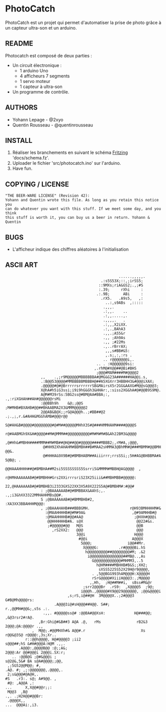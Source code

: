 PhotoCatch
==========

PhotoCatch est un projet qui permet d'automatiser la prise de photo grâce à un capteur ultra-son et un arduino. 

README
------
Photocatch est composé de deux parties :
* Un circuit électronique :
    * 1 arduino Uno
    * 4 afficheurs 7 segments
    * 1 servo moteur
    * 1 capteur à ultra-son
* Un programme de contrôle.
 
AUTHORS
-------

* Yohann Lepage - @2xyo
* Quentin Rousseau - @quentinrousseau
 
INSTALL
-------

1. Réaliser les branchements en suivant le schéma [Fritzing](http://fritzing.org/ "Fritzing") 'docs/schema.fz'.
2. Uploader le fichier 'src/photocatch.ino' sur l'arduino.
3. Have fun.


COPYING / LICENSE
-----------------

	"THE BEER-WARE LICENSE" (Revision 42):
	Yohann and Quentin wrote this file. As long as you retain this notice you
	can do whatever you want with this stuff. If we meet some day, and you think
	this stuff is worth it, you can buy us a beer in return. Yohann & Quentin

BUGS
----

* L'afficheur indique des chiffres aléatoires à l'initialisation

ASCII ART
---------
                                                       ......,,,,,.                                         
                                               .:s5S53X;::,;irSS5;                                          
                                              ::9MXs;riA&GS2;.,;#S                                          
                                              :.39;     rXhi     :                                          
                                             .:.9B;      ABi     :                                          
                                               .rX5.   .A9s5,   ,:                                          
                                                 ..:,s9ABs  ,:::::                                          
                                                .,,,.                                                       
                                                .:,,.    ..                                                 
                                                .:,,.....,.                                                 
                                                .,,,,.   .                                                  
                                                .:,,,X2iXX.                                                 
                                                .:,.,BAhA3                                                  
                                                .,,.;A55&r                                                  
                                                .,, ;Ah9As                                                  
                                                .,, ;#22Ms                                                  
                                                .,..rBrrAX;                                                 
                                                 ,,,s#BB#&5:                                                
                                                 ,.s;,:,:rs .                                               
                                                .. r@@@@@@@i,.                                              
                                             .. . :H@@@@@@9si:                                              
                                            ,.rhM@#X@@##@Bi#BHS                                             
                                             ;@@@#MAM####M#@@@@2                                            
                    ,,    .,;r9M@@@@@MBBBBBBA#@MG&G23A######HA@@i.s,                                        
                    .:B@@53@@@@#MMBBBBBMBBBH@##A5XGXrr3HBBHH3&#@@@iXAX;                                     
                    .@@@@@#@#@BrrrrrsrrrrrrSB&MAirsX5r2GG&AAXG#M@@sG@@@3;                                   
                    X@hA#h5iG3ssi;i9i9hG&Gh3&HHAr:,:siss2XG&hA#@#@@B9S9M@.                                  
                    A@M#M39rSs:5BG2ss@#BM@AA#BBA;:, .,:riXGHAH##AH#@@@@@@rsMi                               
                    :@@BBh9h    &@;;@@S  ;M#MHB#BXAHB#@@##BHAABMA2X3&MMM@@@@@2                              
                    2@@AB&B@X;;rG@A@@@h..;#BB##@2 .;.,;,r.&#AHH&MGGhAMB#@@@r@@                              
                    S@#AH&B#@@@@#@@@@@@@@#@#M##@@@@@MHhX3S#@###HMMHAHM####@@@@S                             
                    r@#AABMGh9X&H#@@@@##M#@MMM##@@@@@@@@@@#M#M#M#B&Ah22BM3&@@@@                             
                    ,@#Hh&#MBHH####MMM##M#MB##@H@##@@#@@@@@####MBBB2;,rM#A,;@@@,                            
                     @#HH92XhAHAHM#BBMBH##B#MAA2sHMMA3@BhMM#@###MBMM#@@BMH  @@&.                            
                     @#HHHA&9X9B#@#BMBHABM##Aiiirrr;rrsSSi;;5H#AG@BHBBMA#A 5@B@; .                          
                     @@HAAAHHHH##@#BMBHA##M2si5SSSSSSSS5Ssrri5&MMMM#MBBH@AG@@@@  ,                          
                    r@HMHAAAAAAB#@#BMBHH#Grs2XXirrrsriS23X25iii&##MBHMBB#@@@@@:                             
                    22,@HAAAAAAB#@#BMBHB3i2333GXS22XX3X5A9X222S5A@#BMBHM#:#@@#                              
                    : ;@BAAAAAAB#@#BMBBAX&AAhS;,.   .,;i3&hXX3322MMHAHHMBs@@#.                              
                    S ;@BAAAAAAB#@#BMMBHB#2,              :XA3XX3BBAHHHM@@@:                                
                    , ;@BAAAHAHB###BBBGMH.                  r@H93BMHHHHM#&                                  
                      :@MAAHHHHB#@#M#9A&                     ,@#9AMHHB#@                                    
                      :@MAAHHHHB#@@#AA@                       ;@HXH#@@@i                                    
                       @@HHHHHHB#A. s@X                        @@22#&s.                                     
                       ;#@@@@@#@@   M@S                        @@B                                          
                         ,rS2XX2:   @@@                        @@@                                          
                                    3@@i                      H@@@                                          
                                     #@@i                    A@@@X                                          
                                      5@@@;                i@@##Mr.                                         
                                       X@@@@G:         .r#@@@@Bi.hS                                         
                                        h@@@@@@@@@##@@@@@@@@#M; .&2                                         
                                         i@@@@@@@@@@@@@@@##MB@..,As                                         
                                           G@@@@@@@@@@@@#MHMM3,..5                                          
                                             h@HM####MBHHB#B&S;;XH2;                                        
                                              sXSS5225S52X29H@r9@@@@,                                       
                                           . ,5@@BGG993hAM@@@H:X@@@@H                                       
                                           rSrG@@@@#XiiiH@@@3:.;M@@@@                                       
                                          ,,Hh,  ;H@##M##i,  sBss#M&@r                                      
                                       ;srr2@@@Br  .rS9:  ,X@@@@5  ;9@;                                     
                                      i@@@h.,@@@@@#X9@@29@@@@@@, ;@@&@@@@i                                  
                                ,s;rS,i@##@H  3M@@@@X..;2#@@@3  G#B@Mh@@@@rs:                               
                          .A@@@3i@#sH@@@##H@@. S##;         r.,@@MH#@@&;,s5s .:.                            
                     .,,. #@@@@@ss@# :@@BA#@@XsH:             H@###@@; ,&@3rsr2#rA@.                        
                   ,Br:Ghi@#&B##3 A@A .@,   rMs                rB2&3  2@@@;@A:@@@@r .,,                     
                ,  M@@;.#@@MHXh#& A@@#.r                         Xs r@@&@3S@ r@@@@:,3s;Xr..                 
             r::@@h@@@@, H@#@@@@3 ;ii2                             s@@@##;hS &#H#@@@A:H@M .,,.              
          .A@@@:,@@@@B@@ :@;;A&;                                     2@@@:Ar @@#@@@i 2@@@i.SX:r;            
       .. :@@B@G ;@#&@@@i ;                                            s@2@&,5&# BA s@A#@@@@;;@@,           
     ,;5G52@@M@@; #,                                                     .A@. #; ,;:@@@@@@@,.@@@@,.         
     2;s&@@@#@A@H,.                                                          #S   .r3:. s@; A#9@@. ,        
     #@: ,A@@A ,:                                                               ...      X,X@@#@@r;;:       
     M@@3  ,B@                                                                       .,. .;H2H@@#@@Br:      
     .@@@@X,,                                                                           ...  @@@Ai:,i3.     
